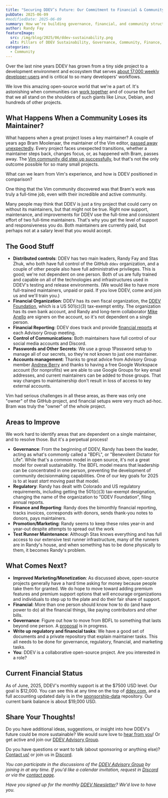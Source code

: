 ```yaml
---
title: "Securing DDEV’s Future: Our Commitment to Financial & Community Sustainability"
pubDate: 2025-06-09
#modifiedDate: 2025-06-09
summary: How we’re building governance, financial, and community structures to ensure DDEV thrives beyond any single maintainer.
author: Randy Fay
featureImage:
  src: /img/blog/2025/06/ddev-sustainability.png
  alt: Pillars of DDEV Sustainability, Governance, Community, Finance, Transparency
categories:
  - Community
---
```


Over the last nine years DDEV has grown from a tiny side project to a development environment and ecosystem that serves [about 17,000 weekly developer-users](stats-on-ddev-usage-nov-2024.md) and is critical to so many developers' workflows.

We love this amazing open-source world that we're a part of. It's astonishing when communities can [work together](open-source-for-the-win.md) and of course the fact that we all stand on the shoulders of such giants like Linux, Debian, and hundreds of other projects.

## What Happens When a Community Loses its Maintainer?

What happens when a great project loses a key maintainer? A couple of years ago Bram Moolenaar, the maintainer of the Vim editor, [passed away unexpectedly](https://thenewstack.io/bram-moolenaar-author-of-the-open-source-vim-code-editor-has-died/). Every project faces unexpected transitions, whether a maintainer steps back, changes focus, or, as happened with Bram, passes away. The [Vim community did step up successfully](https://thenewstack.io/vim-after-bram-a-core-maintainer-on-how-theyve-kept-it-going/), but that's not the only outcome possible for so many small projects.

What can we learn from Vim's experience, and how is DDEV positioned in comparison?

One thing that the Vim community discovered was that Bram's work was truly a full-time job, even with their incredible and active community.

Many people may think that DDEV is just a tiny project that could carry on without its maintainers, but that might not be true. Right now support, maintenance, and improvements for DDEV use the full-time and consistent effort of two full-time maintainers. That's why you get the level of support and responsiveness you do. Both maintainers are currently paid, but perhaps not at a salary level that you would accept.

## The Good Stuff

- **Distributed controls**: DDEV has two main leaders, Randy Fay and Stas Zhuk, who both have full control of the GitHub `ddev` organization, and a couple of other people also have full administrative privileges. This is good; we're not dependent on one person. Both of us are fully trained and capable on all of the technologies and infrastructures used in DDEV's testing and release environments. (We would like to have more full-trained maintainers, unpaid or paid. If you love DDEV, come and join us and we'll train you.)
- **Financial Organization**: DDEV has its own fiscal organization, the [DDEV Foundation](/foundation), which is a US 501(c)(3) tax-exempt entity. The organization has its own bank account, and Randy and long-term collaborator [Mike Anello](https://www.drupaleasy.com/users/ultimike) are signers on the account, so it's not dependent on a single person.
- **Financial Reporting**: DDEV does track and provide [financial reports](https://github.com/orgs/ddev/discussions/categories/ddev-advisory-group) at each Advisory Group meeting.
- **Control of Communications**: Both maintainers have full control of our social media accounts and Discord.
- **Passwords and Other Secrets**: We use a group 1Password setup to manage all of our secrets, so they're not known to just one maintainer.
- **Accounts management**: Thanks to great advice from Advisory Group member [Andrew Berry](https://www.drupal.org/u/deviantintegral) and thanks to having a free Google Workspace account (for nonprofits) we are able to use Google Groups for key email addresses, and current maintainers can be added to those groups. That way changes to maintainership don't result in loss of access to key external accounts.

Vim had serious challenges in all these areas, as there was only one "owner" of the GitHub project, and financial setups were very much ad-hoc. Bram was truly the "owner" of the whole project.

## Areas to Improve

We work hard to identify areas that are dependent on a single maintainer, and to resolve those. But it's a perpetual process!

- **Governance**: From the beginning of DDEV, Randy has been the leader, acting as what's commonly called a "BDFL", or "Benevolent Dictator for Life". While that's a common model in open source, it's not a great model for overall sustainability. The BDFL model means that leadership can be concentrated in one person, preventing the development of community decisionmaking capabilities. One of our key goals for 2025 is to at least _start_ moving past that model.
- **Regulatory**: Randy has dealt with Colorado and US regulatory requirements, including getting the 501(c)(3) tax-exempt designation, changing the name of the organization to "DDEV Foundation", filing annual reports.
- **Finance and Reporting**: Randy does the bimonthly financial reporting, tracks invoices, corresponds with donors, sends thank-you notes to donors, pays maintainers.
- **Promotion/Marketing**: Randy seems to keep these roles year-in and year-out despite attempts to spread out the work
- **Test Runner Maintenance**: Although Stas knows everything and has full access to our extensive test runner infrastructure, many of the runners are in Randy's house, and when something has to be done physically to them, it becomes Randy's problem.

## What Comes Next?

- **Improved Marketing/Monetization**: As discussed above, open-source projects generally have a hard time asking for money because people take them for granted. We do hope to move toward adding premium features and premium support options that will encourage organizations and individuals to step up to the plate and do their fair share of support.
- **Financial**: More than one person should know how to do (and have power to do) all the financial things, like paying contributors and other bills.
- **Governance**: Figure out how to move from BDFL to something that lasts beyond one person. A [proposal](https://github.com/orgs/ddev/discussions/7293) is in progress.
- **Write up regulatory and financial tasks**: We have a good set of documents and a private repository that explain maintainer tasks. This all needs to be done for governance, regulatory, financial, and marketing tasks.
- **You**: DDEV is a collaborative open-source project. Are you interested in a role?

## Current Financial Status

As of June, 2025, DDEV's monthly support is at the $7500 USD level. Our goal is $12,000. You can see this at any time on the top of [ddev.com](/), and a full accounting updated daily is in the [sponsorship-data](https://github.com/ddev/sponsorship-data/blob/main/data/all-sponsorships.json) repository. Our current bank balance is about $19,000 USD.

## Share Your Thoughts!

Do you have additional ideas, suggestions, or insight into how DDEV's future could be more sustainable? We would sure love to [hear from you](/contact)! Or get active and join our [DDEV Advisory Group](https://github.com/orgs/ddev/discussions/categories/ddev-advisory-group).

Do you have questions or want to talk (about sponsoring or anything else)? [Contact us!](https://ddev.com/contact/) or join us in [Discord](/s/discord).

*You can participate in the discussions of the [DDEV Advisory Group](https://github.com/ddev/sponsorship-data/blob/main/data/all-sponsorships.json) by joining in at any time. If you'd like a calendar invitation, request in [Discord](/s/discord) or via the [contact page](/contact).*

*Have you signed up for the monthly [DDEV Newsletter](/newsletter)? We'd love to have you.*
